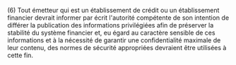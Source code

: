 (6) Tout émetteur qui est un établissement de crédit ou un établissement financier devrait informer par écrit l'autorité compétente de son intention de différer la publication des informations privilégiées afin de préserver la stabilité du système financier et, eu égard au caractère sensible de ces informations et à la nécessité de garantir une confidentialité maximale de leur contenu, des normes de sécurité appropriées devraient être utilisées à cette fin.